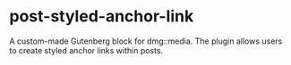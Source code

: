 # post-styled-anchor-link
A custom-made Gutenberg block for dmg::media. The plugin allows users to create styled anchor links within posts.

